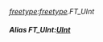_[freetype](../../modules/freetype/freetype-module.md):[freetype](../../modules/freetype/freetype-module.md).FT\_UInt_
##### Alias FT\_UInt:[UInt](../../modules/wonkey/wonkey-types-uint.md)
